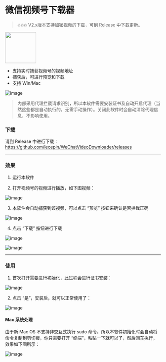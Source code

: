 # 微信视频号下载器

> 🔥🔥🔥 V2.x版本支持加密视频的下载，可到 Release 中下载更新。

<img src="https://user-images.githubusercontent.com/11046969/169296046-513b5e3a-a688-4342-9759-eb131ef7e42f.png" width="100" />

- 支持实时捕获视频号的视频地址
- 捕获后，可进行预览和下载
- 支持 Win/Mac


![image](https://user-images.githubusercontent.com/11046969/169732657-f4643cf1-e893-4db9-a31f-94c8bfed0bd2.png)



> 内部采用代理拦截请求识别，所以本软件需要安装证书及自动开启代理（当然这些都是自动执行的，无需手动操作）。关闭此软件时会自动清除代理信息，不影响使用。


### 下载

请到 Release 中进行下载：https://github.com/lecepin/WeChatVideoDownloader/releases

---

### 效果

1. 运行本软件
 
2. 打开视频号的视频进行播放，如下图视频：

![image](https://user-images.githubusercontent.com/11046969/169697581-6851f4d1-376b-42c5-825b-8e8101261027.png)

3. 本软件会自动捕获到该视频，可以点击 “预览” 按钮来确认是否拦截正确

![image](https://user-images.githubusercontent.com/11046969/169732758-90685ad1-6092-4c27-bfc5-ff13588f4927.png)



4. 点击 “下载” 按钮进行下载

![image](https://user-images.githubusercontent.com/11046969/169732854-371c5962-b9a1-47da-90a4-d50473e08509.png)


![image](https://user-images.githubusercontent.com/11046969/169698058-5d9f213e-91c7-4f77-872e-db3d983d1a97.png)


---
### 使用

1. 首次打开需要进行初始化，此过程会进行证书安装：

![image](https://user-images.githubusercontent.com/11046969/169732890-9d7af116-d9f3-47cc-a2d7-091b78930c94.png)


2. 点击 “是”，安装后，就可以正常使用了：

![image](https://user-images.githubusercontent.com/11046969/169732926-5c8cfce4-4856-48e2-a268-22e1e5278c2d.png)


#### Mac 系统处理

由于新 Mac OS 不支持非交互式执行 sudo 命令，所以本软件初始化时会自动将命令复制到剪切板，你只需要打开 “终端”，粘贴一下就可以了，然后回车执行，效果如下图所示：

![image](https://user-images.githubusercontent.com/11046969/169732943-4815fa79-dda4-4bfd-904c-70d8e625d8f6.png)


